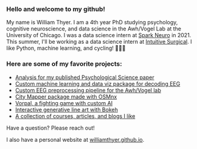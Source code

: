 ### Hello and welcome to my github! 

My name is William Thyer. I am a 4th year PhD studying psychology, cognitive neuroscience, and data science in the Awh/Vogel Lab at the University of Chicago. I was a data science intern at [Spark Neuro](https://medical.sparkneuro.com/) in 2021. This summer, I'll be working as a data science intern at [Intuitive Surgical](https://www.intuitive.com/en-us). I like Python, machine learning, and cycling! 🐍🤖🚴

### Here are some of my favorite projects:

- [Analysis for my published Psychological Science paper](https://github.com/WilliamThyer/Thyer-et-al-2021)
- [Custom machine learning and data viz package for decoding EEG](https://github.com/AwhVogelLab/EEG_Decoder)
- [Custom EEG preprocessing pipeline for the Awh/Vogel lab](https://github.com/AwhVogelLab/EEGLAB-Pipeline)
- [City Mapper package made with OSMnx](https://github.com/WilliamThyer/CityMapper)
- [Vorpal, a fighting game with custom AI](https://github.com/WilliamThyer/Vorpal)
- [Interactive generative line art with Bokeh](https://github.com/WilliamThyer/locations_of_lines)
- [A collection of courses, articles, and blogs I like](https://williamthyer.github.io/posts/2022/3/useful_resources/)   

Have a question? Please reach out!

I also have a personal website at [williamthyer.github.io](https://williamthyer.github.io/).
